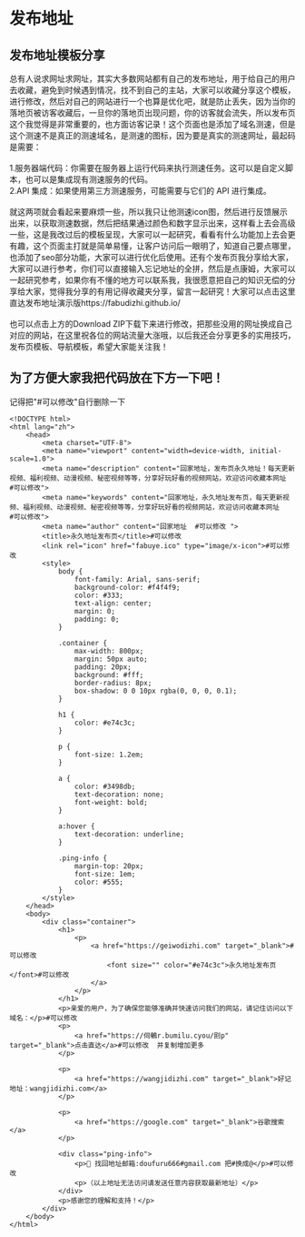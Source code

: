 # 发布地址
## 发布地址模板分享
总有人说求网址求网址，其实大多数网站都有自己的发布地址，用于给自己的用户去收藏，避免到时候遇到情况，找不到自己的主站，大家可以收藏分享这个模板，进行修改，然后对自己的网站进行一个也算是优化吧，就是防止丢失，因为当你的落地页被访客收藏后，一旦你的落地页出现问题，你的访客就会流失，所以发布页这个我觉得是非常重要的，也方面访客记录！这个页面也是添加了域名测速，但是这个测速不是真正的测速域名，是测速的图标，因为要是真实的测速网址，最起码是需要：<br><br>
1.服务器端代码：你需要在服务器上运行代码来执行测速任务。这可以是自定义脚本，也可以是集成现有测速服务的代码。<br>
2.API 集成：如果使用第三方测速服务，可能需要与它们的 API 进行集成。<br><br>
就这两项就会看起来要麻烦一些，所以我只让他测速icon图，然后进行反馈展示出来，以获取测速数据，然后把结果通过颜色和数字显示出来，这样看上去会高级一些，这是我改过后的模板呈现，大家可以一起研究，看看有什么功能加上去会更有趣，这个页面主打就是简单易懂，让客户访问后一眼明了，知道自己要点哪里，也添加了seo部分功能，大家可以进行优化后使用。还有个发布页我分享给大家，大家可以进行参考，你们可以直接输入忘记地址的全拼，然后是点康姆，大家可以一起研究参考，如果你有不懂的地方可以联系我，我很愿意把自己的知识无偿的分享给大家，觉得我分享的有用记得收藏夹分享，留言一起研究！大家可以点击这里直达发布地址演示版https://fabudizhi.github.io/<br><br>
也可以点击上方的Download ZIP下载下来进行修改，把那些没用的网址换成自己对应的网站，在这里祝各位的网站流量大涨哦，以后我还会分享更多的实用技巧，发布页模板、导航模板，希望大家能关注我！
## 为了方便大家我把代码放在下方一下吧！
记得把"#可以修改"自行删除一下
```
<!DOCTYPE html>
<html lang="zh">
    <head>
        <meta charset="UTF-8">
        <meta name="viewport" content="width=device-width, initial-scale=1.0">
        <meta name="description" content="回家地址，发布页永久地址！每天更新视频、福利视频、动漫视频、秘密视频等等，分享好玩好看的视频网站，欢迎访问收藏本网址    #可以修改">
        <meta name="keywords" content="回家地址，永久地址发布页，每天更新视频、福利视频、动漫视频、秘密视频等等，分享好玩好看的视频网站，欢迎访问收藏本网址    #可以修改">
        <meta name="author" content="回家地址  #可以修改 ">
        <title>永久地址发布页</title>#可以修改
        <link rel="icon" href="fabuye.ico" type="image/x-icon">#可以修改
        <style>
            body {
                font-family: Arial, sans-serif;
                background-color: #f4f4f9;
                color: #333;
                text-align: center;
                margin: 0;
                padding: 0;
            }

            .container {
                max-width: 800px;
                margin: 50px auto;
                padding: 20px;
                background: #fff;
                border-radius: 8px;
                box-shadow: 0 0 10px rgba(0, 0, 0, 0.1);
            }

            h1 {
                color: #e74c3c;
            }

            p {
                font-size: 1.2em;
            }

            a {
                color: #3498db;
                text-decoration: none;
                font-weight: bold;
            }

            a:hover {
                text-decoration: underline;
            }

            .ping-info {
                margin-top: 20px;
                font-size: 1em;
                color: #555;
            }
        </style>
    </head>
    <body>
        <div class="container">
            <h1>
                <p>
                    <a href="https://geiwodizhi.com" target="_blank">#可以修改
                        <font size="" color="#e74c3c">永久地址发布页</font>#可以修改
                    </a>
                </p>
            </h1>
            <p>亲爱的用户，为了确保您能够准确并快速访问我们的网站，请记住访问以下域名：</p>#可以修改
            <p>
                <a href="https://伺鵪r.bumilu.cyou/刡p" target="_blank">点击直达</a>#可以修改  并复制增加更多
            </p>
            
            <p>
                <a href="https://wangjidizhi.com" target="_blank">好记地址：wangjidizhi.com</a>
            </p>
            
            <p>
                <a href="https://google.com" target="_blank">谷歌搜索</a>
            </p>
           
            <div class="ping-info">
                <p>📧 找回地址邮箱:doufuru666#gmail.com 把#换成@</p>#可以修改
                <p>（以上地址无法访问请发送任意内容获取最新地址）</p>
            </div>
            <p>感谢您的理解和支持！</p>
        </div>
    </body>
</html>
```
